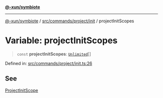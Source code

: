 [**@-xun/symbiote**](../../../../../README.md)

***

[@-xun/symbiote](../../../../../README.md) / [src/commands/project/init](../README.md) / projectInitScopes

# Variable: projectInitScopes

> `const` **projectInitScopes**: [`Unlimited`](../../../../configure/enumerations/UnlimitedGlobalScope.md#unlimited)[]

Defined in: [src/commands/project/init.ts:26](https://github.com/Xunnamius/symbiote/blob/32027a085b8c7c4a98bb8de413916d57db0fd040/src/commands/project/init.ts#L26)

## See

[ProjectInitScope](../../../../configure/enumerations/UnlimitedGlobalScope.md)
